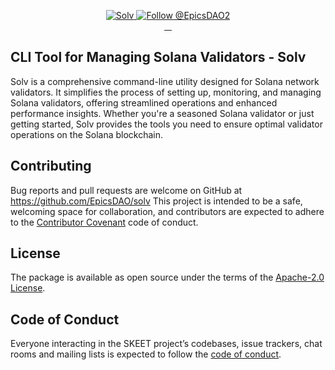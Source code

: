 <p align="center">
  <a href="https://skeet.dev/en/">
    <img src="https://storage.googleapis.com/epics-bucket/Validator/solanaLogo.png" alt="Solv" />
  </a>

  <a href="https://twitter.com/intent/follow?screen_name=EpicsDAO2">
    <img src="https://img.shields.io/twitter/follow/EpicsDAO2.svg?label=Follow%20@EpicsDAO2" alt="Follow @EpicsDAO2" />
  </a>
  <br/>
  <a aria-label="npm version" href="https://www.npmjs.com/package/@epics-dao/solv">
    <img alt="" src="https://badgen.net/npm/v/@epics-dao/solv">
  </a>
  <a aria-label="Downloads Number" href="https://www.npmjs.com/package/@epics-dao/solv">
    <img alt="" src="https://badgen.net/npm/dt/@epics-dao/solv">
  </a>
  <a aria-label="License" href="https://github.com/EpicsDAO/solv/blob/master/LICENSE.txt">
    <img alt="" src="https://badgen.net/badge/license/Apache/blue">
  </a>
    <a aria-label="Code of Conduct" href="https://github.com/EpicsDAO/solv/blob/master/CODE_OF_CONDUCT.md">
    <img alt="" src="https://img.shields.io/badge/Contributor%20Covenant-2.1-4baaaa.svg">
  </a>
</p>

## CLI Tool for Managing Solana Validators - Solv

Solv is a comprehensive command-line utility designed for Solana network
validators. It simplifies the process of setting up, monitoring, and
managing Solana validators, offering streamlined operations and enhanced
performance insights. Whether you're a seasoned Solana validator or just
getting started, Solv provides the tools you need to ensure optimal validator
operations on the Solana blockchain.

## Contributing

Bug reports and pull requests are welcome on GitHub at https://github.com/EpicsDAO/solv This project is intended to be a safe, welcoming space for collaboration, and contributors are expected to adhere to the [Contributor Covenant](http://contributor-covenant.org) code of conduct.

## License

The package is available as open source under the terms of the [Apache-2.0 License](https://www.apache.org/licenses/LICENSE-2.0).

## Code of Conduct

Everyone interacting in the SKEET project’s codebases, issue trackers, chat rooms and mailing lists is expected to follow the [code of conduct](https://github.com/EpicsDAO/solv/blob/master/CODE_OF_CONDUCT.md).
